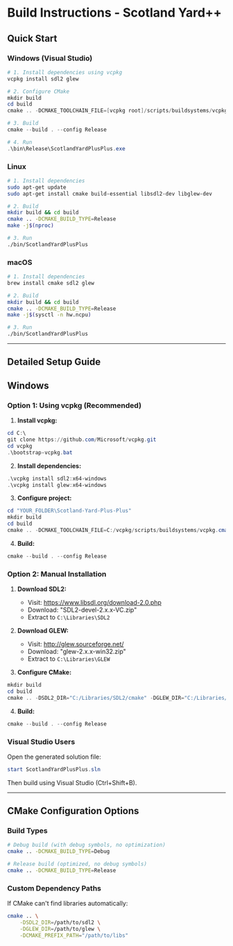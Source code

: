 # Build Instructions - Scotland Yard++

## Quick Start

### Windows (Visual Studio)

```powershell
# 1. Install dependencies using vcpkg
vcpkg install sdl2 glew

# 2. Configure CMake
mkdir build
cd build
cmake .. -DCMAKE_TOOLCHAIN_FILE=[vcpkg root]/scripts/buildsystems/vcpkg.cmake

# 3. Build
cmake --build . --config Release

# 4. Run
.\bin\Release\ScotlandYardPlusPlus.exe
```

### Linux

```bash
# 1. Install dependencies
sudo apt-get update
sudo apt-get install cmake build-essential libsdl2-dev libglew-dev

# 2. Build
mkdir build && cd build
cmake .. -DCMAKE_BUILD_TYPE=Release
make -j$(nproc)

# 3. Run
./bin/ScotlandYardPlusPlus
```

### macOS

```bash
# 1. Install dependencies
brew install cmake sdl2 glew

# 2. Build
mkdir build && cd build
cmake .. -DCMAKE_BUILD_TYPE=Release
make -j$(sysctl -n hw.ncpu)

# 3. Run
./bin/ScotlandYardPlusPlus
```

---

## Detailed Setup Guide

## Windows

### Option 1: Using vcpkg (Recommended)

1. **Install vcpkg:**
```powershell
cd C:\
git clone https://github.com/Microsoft/vcpkg.git
cd vcpkg
.\bootstrap-vcpkg.bat
```

2. **Install dependencies:**
```powershell
.\vcpkg install sdl2:x64-windows
.\vcpkg install glew:x64-windows
```

3. **Configure project:**
```powershell
cd "YOUR_FOLDER\Scotland-Yard-Plus-Plus"
mkdir build
cd build
cmake .. -DCMAKE_TOOLCHAIN_FILE=C:/vcpkg/scripts/buildsystems/vcpkg.cmake
```

4. **Build:**
```powershell
cmake --build . --config Release
```

### Option 2: Manual Installation

1. **Download SDL2:**
   - Visit: https://www.libsdl.org/download-2.0.php
   - Download: "SDL2-devel-2.x.x-VC.zip"
   - Extract to `C:\Libraries\SDL2`

2. **Download GLEW:**
   - Visit: http://glew.sourceforge.net/
   - Download: "glew-2.x.x-win32.zip"
   - Extract to `C:\Libraries\GLEW`

3. **Configure CMake:**
```powershell
mkdir build
cd build
cmake .. -DSDL2_DIR="C:/Libraries/SDL2/cmake" -DGLEW_DIR="C:/Libraries/GLEW"
```

4. **Build:**
```powershell
cmake --build . --config Release
```

### Visual Studio Users

Open the generated solution file:
```powershell
start ScotlandYardPlusPlus.sln
```

Then build using Visual Studio (Ctrl+Shift+B).

---

## CMake Configuration Options

### Build Types

```bash
# Debug build (with debug symbols, no optimization)
cmake .. -DCMAKE_BUILD_TYPE=Debug

# Release build (optimized, no debug symbols)
cmake .. -DCMAKE_BUILD_TYPE=Release
```

### Custom Dependency Paths

If CMake can't find libraries automatically:

```bash
cmake .. \
    -DSDL2_DIR=/path/to/sdl2 \
    -DGLEW_DIR=/path/to/glew \
    -DCMAKE_PREFIX_PATH="/path/to/libs"
```
